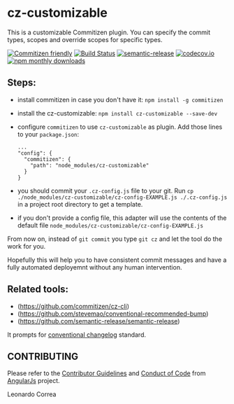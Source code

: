 # cz-customizable

This is a customizable Commitizen plugin. You can specify the commit types, scopes and override scopes for specific types.

[![Commitizen friendly](https://img.shields.io/badge/commitizen-friendly-brightgreen.svg)](http://commitizen.github.io/cz-cli/) [![Build Status](https://travis-ci.org/leonardoanalista/cz-customizable.svg)](https://travis-ci.org/leonardoanalista/cz-customizable) [![semantic-release](https://img.shields.io/badge/%20%20%F0%9F%93%A6%F0%9F%9A%80-semantic--release-e10079.svg)](https://github.com/semantic-release/semantic-release) [![codecov.io](https://codecov.io/github/leonardoanalista/cz-customizable/coverage.svg?branch=master)](https://codecov.io/github/leonardoanalista/cz-customizable?branch=master) [![npm monthly downloads](https://img.shields.io/npm/dm/cz-customizable.svg?style=flat-square)](https://www.npmjs.com/package/cz-customizable)


## Steps:
- install commitizen in case you don't have it: `npm install -g commitizen`
- install the cz-customizable: `npm install cz-customizable --save-dev`
- configure `commitizen` to use `cz-customizable` as plugin. Add those lines to your `package.json`:
  ```
  ...
  "config": {
    "commitizen": {
      "path": "node_modules/cz-customizable"
    }
  }
  ```
  
- you should commit your `.cz-config.js` file to your git. Run `cp ./node_modules/cz-customizable/cz-config-EXAMPLE.js ./.cz-config.js` in a project root directory to get a template.

* if you don't provide a config file, this adapter will use the contents of the default file `node_modules/cz-customizable/cz-config-EXAMPLE.js`


From now on, instead of `git commit` you type `git cz` and let the tool do the work for you.

Hopefully this will help you to have consistent commit messages and have a fully automated deployemnt without any human intervention.

## Related tools:
- (https://github.com/commitizen/cz-cli)
- (https://github.com/stevemao/conventional-recommended-bump)
- (https://github.com/semantic-release/semantic-release)


It prompts for [conventional changelog](https://github.com/ajoslin/conventional-changelog/blob/master/conventions/angular.md) standard.


## CONTRIBUTING

Please refer to the [Contributor Guidelines](https://github.com/angular/angular.js/blob/master/CONTRIBUTING.md) and [Conduct of Code](https://github.com/angular/code-of-conduct/blob/master/CODE_OF_CONDUCT.md) from [AngularJs](https://github.com/angular/angular.js) project.




Leonardo Correa
